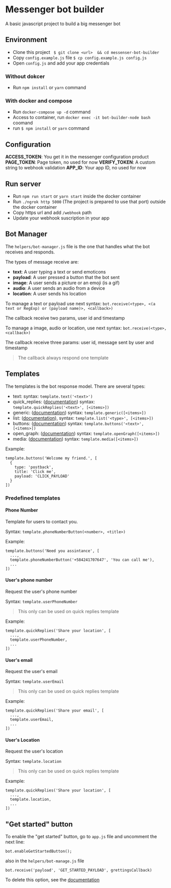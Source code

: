 # Messenger bot builder

A basic javascript project to build a big messenger bot

## Environment
- Clone this project ` $ git clone <url>  && cd messenser-bot-builder`  
- Copy `config.example.js`  file `$ cp config.example.js config.js`
- Open `config.js` and add your app credentials
### Without dokcer
- Run `npm install` or `yarn` command
### With docker and compose
- Run `docker-compose up -d` command
- Access to container, run `docker exec -it bot-builder-node bash`  coomand
- run `$ npm install` or `yarn` command
## Configuration
**ACCESS_TOKEN**:  You get it in the messenger configuration product
**PAGE_TOKEN**: Page token, no used for now
**VERIFY_TOKEN**: A custom string to webhook validation
**APP_ID**: Your app ID, no used for now
## Run server
- Run `npm run start` or `yarn start` inside the docker container
- Run `./ngrok http 5000` (The project is prepared to use that port) outside the docker container
- Copy https url and add `/webhook` path
- Update your webhook suscription in your app

## Bot Manager
The `helpers/bot-manager.js` file is the one that handles what the bot receives and responds.

The types of message receive are:

- **text**: A user typing a text or send emoticons
- **payload**: A user pressed a button that the bot sent
- **image**: A user sends a picture or an emoji (is a gif)
- **audio**: A user sends an audio from a device
- **location**: A user sends his location

To manage a text or payload use next syntax:
`bot.receive(<type>, <(a text or RegExp) or (payload name)>, <callback>)`

The callback receive two params, user id and timestamp

To manage a image, audio or location, use next syntax:
`bot.receive(<type>, <callback>)`

The callback receive three params: user id, message sent by user and timestamp

> The callback always respond one template

## Templates

The templates is the bot response model. There are several types:

- text: syntax: `template.text('<text>')`
- quick_replies: ([documentation](https://developers.facebook.com/docs/messenger-platform/send-messages/quick-replies)) syntax: `template.quickReplies('<text>', [<items>])`
- generic: ([documentation](https://developers.facebook.com/docs/messenger-platform/send-messages/template/generic)) syntax: `template.generic([<items>])`
- list: ([documentation](https://developers.facebook.com/docs/messenger-platform/send-messages/template/list)), syntax: `template.list('<type>', [<items>])`
- buttons: ([documentation](https://developers.facebook.com/docs/messenger-platform/send-messages/template/button)) syntax: `template.buttons('<text>', [<items>])`
- open_graph: ([documentation](https://developers.facebook.com/docs/messenger-platform/send-messages/template/open-graph)) syntax: `template.openGraph([<items>])`
- media: ([documentation](https://developers.facebook.com/docs/messenger-platform/send-messages/template/media)) syntax: `template.media([<items>])`

Example:
```
template.buttons('Welcome my friend.', [
  {
    type: 'postback',
    title: 'Click me',
    payload: 'CLICK_PAYLOAD'
  }
])
```

### Predefined templates

#### Phone Number

Template for users to contact you.

Syntax: `template.phoneNumberButton(<number>, <title>)`

Example:
```
template.buttons('Need you assintance', [
  ...,
  template.phoneNumberButton('+584241707647', 'You can call me'),
  ...
])
```

#### User's phone number

Request the user's phone number

Syntax: `template.userPhoneNumber`

> This only can be used on quick replies template

Example:
```
template.quickReplies('Share your location', [
  ...,
  template.userPhoneNumber,
  ...
])
```

#### User's email

Request the user's email

Syntax: `template.userEmail`

> This only can be used on quick replies template

Example:
```
template.quickReplies('Share your email', [
  ...,
  template.userEmail,
  ...
])
```

#### User's Location

Request the user's location

Syntax: `template.location`

> This only can be used on quick replies template

Example:
```
template.quickReplies('Share your location', [
  ...,
  template.location,
  ...
])
```

## "Get started" button

To enable the "get started" button, go to `app.js` file and uncomment the next line:

```
bot.enableGetStartedButton();
```
also in the `helpers/bot-manage.js` file

```
bot.receive('payload', 'GET_STARTED_PAYLOAD', grettingsCallback)
```

To delete this option, see the [documentation](https://developers.facebook.com/docs/messenger-platform/reference/messenger-profile-api/#delete)